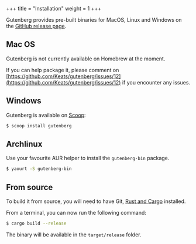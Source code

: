 +++
title = "Installation"
weight = 1
+++

Gutenberg provides pre-built binaries for MacOS, Linux and Windows on the
[GitHub release page](https://github.com/Keats/gutenberg/releases).

## Mac OS

Gutenberg is not currently available on Homebrew at the moment.

If you can help package it, please comment on [https://github.com/Keats/gutenberg/issues/12](https://github.com/Keats/gutenberg/issues/12)
if you encounter any issues.

## Windows

Gutenberg is available on [Scoop](http://scoop.sh):

```bash
$ scoop install gutenberg
```

## Archlinux

Use your favourite AUR helper to install the `gutenberg-bin` package.

```bash
$ yaourt -S gutenberg-bin
```

## From source
To build it from source, you will need to have Git, [Rust and Cargo](https://www.rust-lang.org/)
installed.

From a terminal, you can now run the following command:

```bash
$ cargo build --release
```

The binary will be available in the `target/release` folder.
